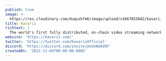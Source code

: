```yaml
---
publish: true
image: >-
  https://res.cloudinary.com/duquzk7m6/image/upload/v1667853682/kavarii_ucx3vi.png
title: Kavarii
richtext: |
  The world's first fully distributed, on-chain video streaming network.
website: 'https://kavarii.com/'
twitter: 'https://twitter.com/KavariiOfficial'
discord: 'https://discord.com/invite/phdxNeKd9F'
createdAt: '2022-11-04T00:00:00.000Z'
---
```


